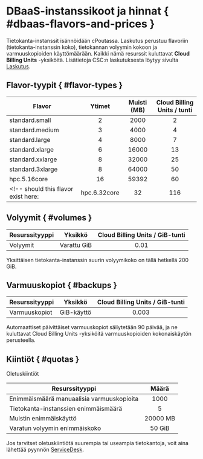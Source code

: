 # DBaaS-instanssikoot ja hinnat { #dbaas-flavors-and-prices }

Tietokanta-instanssit isännöidään cPoutassa. Laskutus perustuu flavoriin (tietokanta-instanssin koko), tietokannan volyymin kokoon ja varmuuskopioiden käyttömäärään. Kaikki nämä resurssit kuluttavat **Cloud Billing Units** -yksiköitä. Lisätietoja CSC:n laskutuksesta löytyy sivulta [Laskutus](../../accounts/billing.md).

## Flavor-tyypit { #flavor-types }

| Flavor | Ytimet | Muisti (MB) | Cloud Billing Units / tunti |
|--- |:---:|:---:|:---:|
| standard.small   | 2 | 2000  | 2  |
| standard.medium  | 3 | 4000  | 4  |
| standard.large   | 4 | 8000  | 7  |
| standard.xlarge  | 6 | 16000 | 13 |
| standard.xxlarge | 8 | 32000 | 25 |
| standard.3xlarge | 8 | 64000 | 50 |
| hpc.5.16core    | 16 | 59392 | 60 |
<!-- should this flavor exist here: | hpc.6.32core    | 32 | 116 | 120 | -->
<!--- We should probably remove standard.3xlarge in favor of supporting hpc.5.16core -->


## Volyymit { #volumes }

| Resurssityyppi | Yksikkö | Cloud Billing Units / GiB-tunti |
|--- |:---:|:---:|
| Volyymit | Varattu GiB | 0.01 |

Yksittäisen tietokanta-instanssin suurin volyymikoko on tällä hetkellä 200 GiB.



## Varmuuskopiot { #backups }
| Resurssityyppi | Yksikkö | Cloud Billing Units / GiB-tunti |
|--- |:---:|:---:|
| Varmuuskopiot | GiB-käyttö | 0.003 |

Automaattiset päivittäiset varmuuskopiot säilytetään 90 päivää, ja ne kuluttavat Cloud Billing Units -yksiköitä varmuuskopioiden kokonaiskäytön perusteella.


## Kiintiöt { #quotas }

Oletuskiintiöt

| Resurssityyppi | Määrä |
|--- |:---:|
| Enimmäismäärä manuaalisia varmuuskopioita | 1000      |
| Tietokanta-instanssien enimmäismäärä | 5         |
| Muistin enimmäiskäyttö | 20000 MB |
| Varatun volyymin enimmäiskoko | 50 GiB    |

Jos tarvitset oletuskiintiötä suurempia tai useampia tietokantoja, voit aina lähettää pyynnön [ServiceDesk](mailto:servicedesk@csc.fi).